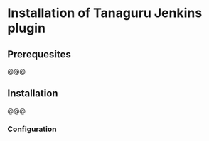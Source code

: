 # Installation of Tanaguru Jenkins plugin

## Prerequesites

@@@

## Installation

@@@

### Configuration

